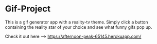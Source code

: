 # Gif-Project
This is a gif generator app with a reality-tv theme. Simply click a button containing the reality star of your choice and see what funny gifs pop up.

Check it out here --> https://afternoon-peak-65145.herokuapp.com/
